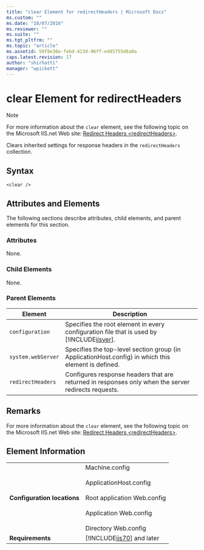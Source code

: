 ```yaml
---
title: "clear Element for redirectHeaders | Microsoft Docs"
ms.custom: ""
ms.date: "10/07/2016"
ms.reviewer: ""
ms.suite: ""
ms.tgt_pltfrm: ""
ms.topic: "article"
ms.assetid: 59f8e36e-febd-413d-96ff-ed45755d6a0a
caps.latest.revision: 17
author: "shirhatti"
manager: "wpickett"
---
```

# clear Element for redirectHeaders
> [!NOTE]
>  For more information about the `clear` element, see the following topic on the Microsoft IIS.net Web site: [Redirect Headers \<redirectHeaders>](http://www.iis.net/ConfigReference/system.webServer/httpProtocol/redirectHeaders).  
  
 Clears inherited settings for response headers in the `redirectHeaders` collection.  
  
## Syntax  
  
```  
<clear />  
```  
  
## Attributes and Elements  
 The following sections describe attributes, child elements, and parent elements for this section.  
  
### Attributes  
 None.  
  
### Child Elements  
 None.  
  
### Parent Elements  
  
|Element|Description|  
|-------------|-----------------|  
|`configuration`|Specifies the root element in every configuration file that is used by [!INCLUDE[iisver](../../reference/admin/includes/iisver-md.md)].|  
|`system.webServer`|Specifies the top-level section group (in ApplicationHost.config) in which this element is defined.|  
|`redirectHeaders`|Configures response headers that are returned in responses only when the server redirects requests.|  
  
## Remarks  
 For more information about the `clear` element, see the following topic on the Microsoft IIS.net Web site: [Redirect Headers \<redirectHeaders>](http://www.iis.net/ConfigReference/system.webServer/httpProtocol/redirectHeaders).  
  
## Element Information  
  
|||  
|-|-|  
|**Configuration locations**|Machine.config<br /><br /> ApplicationHost.config<br /><br /> Root application Web.config<br /><br /> Application Web.config<br /><br /> Directory Web.config|  
|**Requirements**|[!INCLUDE[iis70](../../reference/admin/includes/iis70-md.md)] and later|